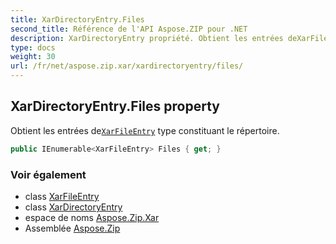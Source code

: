 ```yaml
---
title: XarDirectoryEntry.Files
second_title: Référence de l'API Aspose.ZIP pour .NET
description: XarDirectoryEntry propriété. Obtient les entrées deXarFileEntry type constituant le répertoire.
type: docs
weight: 30
url: /fr/net/aspose.zip.xar/xardirectoryentry/files/
---
```

## XarDirectoryEntry.Files property

Obtient les entrées de[`XarFileEntry`](../../xarfileentry/) type constituant le répertoire.

```csharp
public IEnumerable<XarFileEntry> Files { get; }
```

### Voir également

* class [XarFileEntry](../../xarfileentry/)
* class [XarDirectoryEntry](../)
* espace de noms [Aspose.Zip.Xar](../../xardirectoryentry/)
* Assemblée [Aspose.Zip](../../../)


